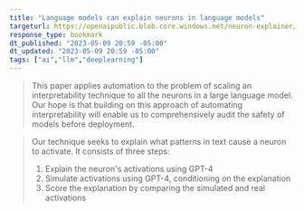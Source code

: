 ```yaml
---
title: "Language models can explain neurons in language models"
targeturl: https://openaipublic.blob.core.windows.net/neuron-explainer/paper/index.html
response_type: bookmark
dt_published: "2023-05-09 20:59 -05:00"
dt_updated: "2023-05-09 20:59 -05:00"
tags: ["ai","llm","deeplearning"]
---
```


> This paper applies automation to the problem of scaling an interpretability technique to all the neurons in a large language model. Our hope is that building on this approach of automating interpretability will enable us to comprehensively audit the safety of models before deployment.

> Our technique seeks to explain what patterns in text cause a neuron to activate. It consists of three steps:
> 1. Explain the neuron's activations using GPT-4
> 2. Simulate activations using GPT-4, conditioning on the explanation
> 3. Score the explanation by comparing the simulated and real activations
